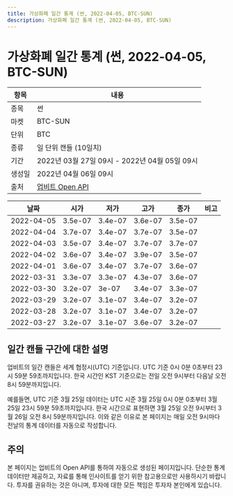 ```yaml
---
title: 가상화폐 일간 통계 (썬, 2022-04-05, BTC-SUN)
description: 가상화폐 일간 통계 (썬, 2022-04-05, BTC-SUN)
---
```



가상화폐 일간 통계 (썬, 2022-04-05, BTC-SUN)
===

|항목|내용|
|--|--|
|종목|썬|
|마켓|BTC-SUN|
|단위|BTC|
|종류|일 단위 캔들 (10일치)|
|기간|2022년 03월 27일 09시 - 2022년 04월 05일 09시|
|생성일|2022년 04월 06일 09시|
|출처|[업비트 Open API](https://docs.upbit.com)|


|날짜|시가|저가|고가|종가|비고|
|--|--|--|--|--|--|
|2022-04-05|3.5e-07|3.4e-07|3.6e-07|3.5e-07|    |
|2022-04-04|3.7e-07|3.4e-07|3.7e-07|3.5e-07|    |
|2022-04-03|3.5e-07|3.4e-07|3.7e-07|3.7e-07|    |
|2022-04-02|3.6e-07|3.4e-07|3.9e-07|3.5e-07|    |
|2022-04-01|3.6e-07|3.4e-07|3.7e-07|3.6e-07|    |
|2022-03-31|3.3e-07|3.3e-07|4.3e-07|3.6e-07|    |
|2022-03-30|3.2e-07|3e-07|3.4e-07|3.3e-07|    |
|2022-03-29|3.2e-07|3.1e-07|3.4e-07|3.2e-07|    |
|2022-03-28|3.2e-07|3.1e-07|3.4e-07|3.2e-07|    |
|2022-03-27|3.2e-07|3.1e-07|3.6e-07|3.2e-07|    |


일간 캔들 구간에 대한 설명
---


업비트의 일간 캔들은 세계 협정시(UTC) 기준입니다. 
UTC 기준 0시 0분 0초부터 23시 59분 59초까지입니다. 
한국 시간인 KST 기준으로는 전일 오전 9시부터 다음날 오전 8시 59분까지입니다. 


예를들면, UTC 기준 3월 25일 데이터는 UTC 시준 3월 25일 0시 0분 0초부터 3월 25일 23시 59분 59초까지입니다. 
한국 시간으로 표현하면 3월 25일 오전 9시부터 3월 26일 오전 8시 59분까지입니다. 
이와 같은 이유로 본 페이지는 매일 오전 9시마다 전날의 통계 데이터를 자동으로 작성합니다. 


주의
---


본 페이지는 업비트의 Open API를 통하여 자동으로 생성된 페이지입니다. 
단순한 통계 데이터만 제공하고, 자료를 통해 인사이트를 얻기 위한 참고용으로만 사용하시기 바랍니다. 
투자를 권유하는 것은 아니며, 투자에 대한 모든 책임은 투자자 본인에게 있습니다. 
